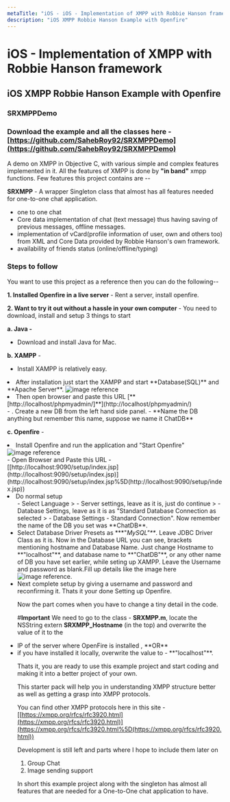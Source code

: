 ```yaml
---
metaTitle: "iOS - iOS - Implementation of XMPP with Robbie Hanson framework"
description: "iOS XMPP Robbie Hanson Example with Openfire"
---
```


# iOS - Implementation of XMPP with Robbie Hanson framework




## iOS XMPP Robbie Hanson Example with Openfire


### **SRXMPPDemo**

### Download the example and all the classes here - [https://github.com/SahebRoy92/SRXMPPDemo](https://github.com/SahebRoy92/SRXMPPDemo)

A demo on XMPP in Objective C, with various simple and complex features implemented in it. All the features of XMPP is done by **"in band"** xmpp functions.
Few features this project contains are --

**SRXMPP** - A wrapper Singleton class that almost has all features needed for one-to-one chat application.

- one to one chat
- Core data implementation of chat (text message) thus having saving of previous messages, offline messages.
- implementation of vCard(profile information of user, own and others too) from XML and Core Data provided by Robbie Hanson's own framework.
- availability of friends status (online/offline/typing)

### **Steps to follow**

You want to use this project as a reference then you can do the following--

**1. Installed Openfire in a live server**     - Rent a server, install openfire.

**2. Want to try it out without a hassle in your own computer** -
You need to download, install and setup 3 things to start

**a. Java -**

- Download and install Java for Mac.

**b. XAMPP** -

- Install XAMPP is relatively easy.
<li>After installation just start the XAMPP and start **Database(SQL)** and **Apache Server**.
<img src="http://i.imgur.com/mXQmnhh.png?1" alt="image reference" /></li>
<li>Then open browser and paste this URL
[**[http://localhost/phpmyadmin/]**](http://localhost/phpmyadmin/)</li>
- . Create a new DB from the left hand side panel.
- **Name the DB anything but remember this name, suppose we name it ChatDB**

**c. Openfire** -

<li>Install Openfire and run the application and "Start Openfire"
<img src="http://i.imgur.com/Ct8ft15.png?1" alt="image reference" /></li>
- Open Browser and Paste this URL - [[http://localhost:9090/setup/index.jsp](http://localhost:9090/setup/index.jsp)](http://localhost:9090/setup/index.jsp%5D(http://localhost:9090/setup/index.jsp))
<li>Do normal setup
<ul>
- Select Language >
- Server settings, leave as it is, just do continue >
- Database Settings, leave as it is as "Standard Database Connection as selected >
- Database Settings - Standard Connection". Now remember the name of the DB you set was **ChatDB**.
<li>Select Database Driver Presets as ***"<em>MySQL"**</em>. Leave JDBC Driver Class as it is. Now in the Database URL you can see, brackets mentioning hostname and Database Name. Just change Hostname to **"localhost"**, and database name to **"ChatDB"**, or any other name of DB you have set earlier, while seting up XAMPP.
Leave the Username and password as blank.Fill up details like the image here
<img src="http://i.imgur.com/BKRBG3c.png?1" alt="image reference" />.</li>
<li>Next complete setup by giving a username and password and reconfirming it.
Thats it your done Setting up Openfire.</li>

Now the part comes when you have to change a tiny detail in the code.

#**Important**
We need to go to the class - **SRXMPP.m**, locate the NSString extern **SRXMPP_Hostname** (in the top) and overwrite the value of it to the

<li>IP of the server where OpenFire is installed ,
**OR**</li>
<li>if you have installed it locally, overwrite the value to -
**"localhost"**.</li>

Thats it, you are ready to use this example project and start coding and making it into a better project of your own.

This starter pack will help you in understanding XMPP structure better as well as getting a grasp into XMPP protocols.

You can find other XMPP protocols here in this site - [[https://xmpp.org/rfcs/rfc3920.html](https://xmpp.org/rfcs/rfc3920.html)](https://xmpp.org/rfcs/rfc3920.html%5D(https://xmpp.org/rfcs/rfc3920.html))

Development is still left and parts where I hope to include them later on

1. Group Chat
1. Image sending support

In short this example project along with the singleton has almost all features that are needed for a One-to-One chat application to have.

